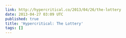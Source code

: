 ```yaml
---
link: http://hypercritical.co/2013/04/26/the-lottery
date: 2013-04-27 03:09 UTC
published: true
title: 'Hypercritical: The Lottery'
tags: []
---
```



